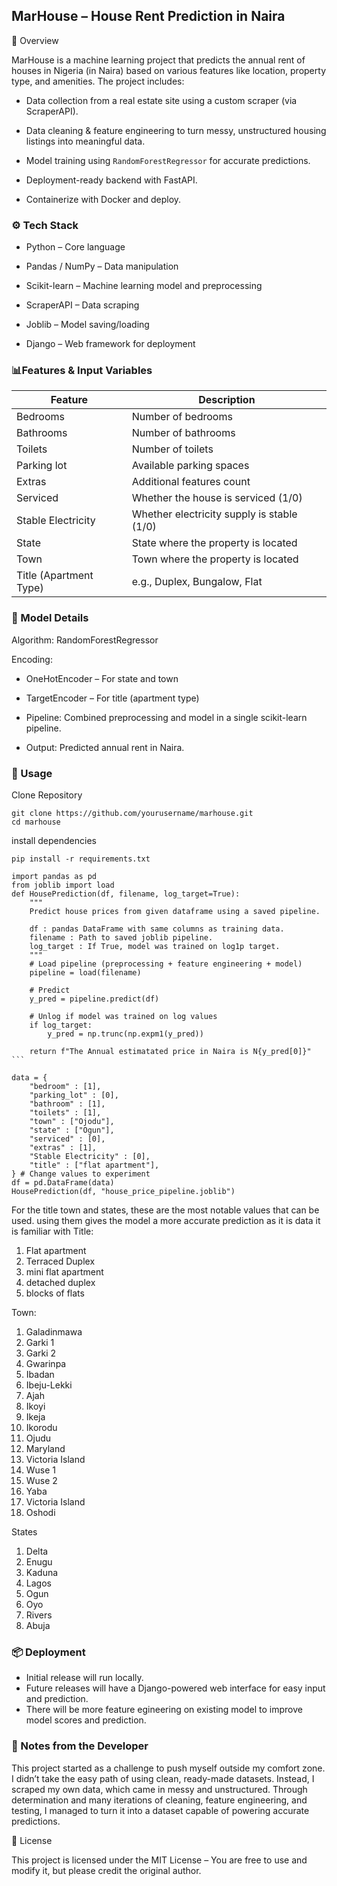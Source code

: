 ## MarHouse – House Rent Prediction in Naira
📌 Overview

MarHouse is a machine learning project that predicts the annual rent of houses in Nigeria (in Naira) based on various features like location, property type, and amenities.
The project includes:

* Data collection from a real estate site using a custom scraper (via ScraperAPI).

* Data cleaning & feature engineering to turn messy, unstructured housing listings into meaningful data.

* Model training using `RandomForestRegressor` for accurate predictions.

* Deployment-ready backend with FastAPI.

* Containerize with Docker and deploy.

### ⚙️ Tech Stack

* Python – Core language

* Pandas / NumPy – Data manipulation

* Scikit-learn – Machine learning model and preprocessing

* ScraperAPI – Data scraping

* Joblib – Model saving/loading

* Django – Web framework for deployment

### 📊Features & Input Variables

| Feature                | Description                                |
| ---------------------- | ------------------------------------------ |
| Bedrooms               | Number of bedrooms                         |
| Bathrooms              | Number of bathrooms                        |
| Toilets                | Number of toilets                          |
| Parking lot            | Available parking spaces                   |
| Extras                 | Additional features count                  |
| Serviced               | Whether the house is serviced (1/0)        |
| Stable Electricity     | Whether electricity supply is stable (1/0) |
| State                  | State where the property is located        |
| Town                   | Town where the property is located         |
| Title (Apartment Type) | e.g., Duplex, Bungalow, Flat               |


### 🧠 Model Details

Algorithm: RandomForestRegressor

Encoding:

* OneHotEncoder – For state and town

* TargetEncoder – For title (apartment type)

* Pipeline: Combined preprocessing and model in a single scikit-learn pipeline.

* Output: Predicted annual rent in Naira.

### 🚀 Usage

Clone Repository
```
git clone https://github.com/yourusername/marhouse.git
cd marhouse
```

install dependencies
```
pip install -r requirements.txt

```

```
import pandas as pd
from joblib import load
def HousePrediction(df, filename, log_target=True):
    """
    Predict house prices from given dataframe using a saved pipeline.
    
    df : pandas DataFrame with same columns as training data.
    filename : Path to saved joblib pipeline.
    log_target : If True, model was trained on log1p target.
    """
    # Load pipeline (preprocessing + feature engineering + model)
    pipeline = load(filename)
    
    # Predict
    y_pred = pipeline.predict(df)
    
    # Unlog if model was trained on log values
    if log_target:
        y_pred = np.trunc(np.expm1(y_pred))
    
    return f"The Annual estimatated price in Naira is N{y_pred[0]}" ```

data = {
    "bedroom" : [1],
    "parking_lot" : [0],
    "bathroom" : [1], 
    "toilets" : [1],
    "town" : ["Ojodu"],
    "state" : ["Ogun"],
    "serviced" : [0],
    "extras" : [1],
    "Stable Electricity" : [0],
    "title" : ["flat apartment"],
} # Change values to experiment
df = pd.DataFrame(data)
HousePrediction(df, "house_price_pipeline.joblib")

```
For the title town and states, these are the most notable values that can be used. using them gives the model a more accurate prediction as it is data it is familiar with
Title:
1. Flat apartment
2. Terraced Duplex
3. mini flat apartment
4. detached duplex
5. blocks of flats

Town:
1. Galadinmawa
2. Garki 1
3. Garki 2
4. Gwarinpa
5. Ibadan
6. Ibeju-Lekki
7. Ajah
8. Ikoyi
9. Ikeja
10. Ikorodu
11. Ojudu
12. Maryland
13. Victoria Island
14. Wuse 1
15. Wuse 2
16. Yaba
17. Victoria Island
18. Oshodi

States
1. Delta
2. Enugu
3. Kaduna
4. Lagos
5. Ogun
6. Oyo
7. Rivers
8. Abuja


### 📦 Deployment

* Initial release will run locally.
* Future releases will have a Django-powered web interface for easy input and prediction.
* There will be more feature egineering on existing model to improve model scores and prediction.


### 📖 Notes from the Developer

This project started as a challenge to push myself outside my comfort zone.
I didn’t take the easy path of using clean, ready-made datasets. Instead, I scraped my own data, which came in messy and unstructured.
Through determination and many iterations of cleaning, feature engineering, and testing, I managed to turn it into a dataset capable of powering accurate predictions.


📜 License

This project is licensed under the MIT License – You are free to use and modify it, but please credit the original author.

